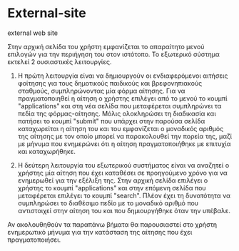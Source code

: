 # External-site
external web site

Στην αρχική σελίδα του χρήστη εμφανίζεται το απαραίτητο μενού επιλογών για την περιήγηση του στον ιστότοπο. 
Το εξωτερικό σύστημα εκτελεί 2 ουσιαστικές λειτουργίες. 

1) Η πρώτη λειτουργία είναι να δημιουργούν οι ενδιαφερόμενοι αιτήσεις φοίτησης για τους δημοτικούς παιδικούς και βρεφονηπιακούς σταθμούς, συμπληρώνοντας μία φόρμα αίτησης. 
Για να πραγματοποιηθεί η αίτηση ο χρήστης επιλέγει από το μενού το κουμπί "applications" και στη νέα σελίδα που μεταφέρεται συμπληρώνει τα πεδία της φόρμας-αίτησης. 
Μόλις ολοκληρώσει τη διαδικασία και πατήσει το κουμπί "submit" που υπάρχει στην παρούσα σελίδα καταχωρείται η αίτηση του και του εμφανίζεται ο μοναδικός αριθμός της αίτησης με τον οποίο μπορεί να παρακολουθεί την πορεία της, μαζί με μήνυμα που ενημερώνει ότι η αίτηση πραγματοποιήθηκε με επιτυχία και καταχωρήθηκε.

2) Η δεύτερη λειτουργία του εξωτερικού συστήματος είναι να αναζητεί ο χρήστης μία αίτηση που έχει καταθέσει σε προηγούμενο χρόνο για να ενημερωθεί για την εξέλιξη της. 
Στην αρχική σελίδα επιλέγει ο χρήστης το κουμπί "applications" και στην επόμενη σελίδα που μεταφέρεται επιλέγει το κουμπί "search". 
Πλέον έχει τη δυνατότητα να συμπληρώσει το διαθέσιμο πεδίο με το μοναδικό αριθμό που αντιστοιχεί στην αίτηση του και που δημιουργήθηκε όταν την υπέβαλε. 

Αν ακολουθηθούν τα παραπάνω βήματα θα παρουσιαστεί στο χρήστη ενημερωτικό μήνυμα για την κατάσταση της αίτησης που έχει πραγματοποιήσει.
